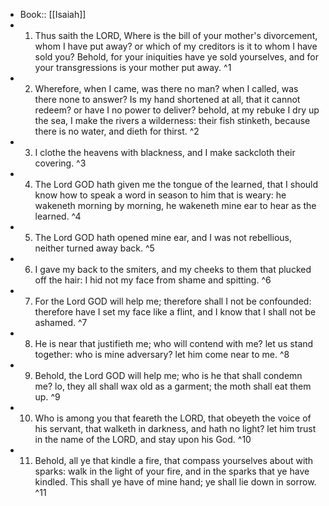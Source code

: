 - Book:: [[Isaiah]]
- 1. Thus saith the LORD, Where is the bill of your mother's divorcement, whom I have put away? or which of my creditors is it to whom I have sold you? Behold, for your iniquities have ye sold yourselves, and for your transgressions is your mother put away. ^1
- 2. Wherefore, when I came, was there no man? when I called, was there none to answer? Is my hand shortened at all, that it cannot redeem? or have I no power to deliver? behold, at my rebuke I dry up the sea, I make the rivers a wilderness: their fish stinketh, because there is no water, and dieth for thirst. ^2
- 3. I clothe the heavens with blackness, and I make sackcloth their covering. ^3
- 4. The Lord GOD hath given me the tongue of the learned, that I should know how to speak a word in season to him that is weary: he wakeneth morning by morning, he wakeneth mine ear to hear as the learned. ^4
- 5. The Lord GOD hath opened mine ear, and I was not rebellious, neither turned away back. ^5
- 6. I gave my back to the smiters, and my cheeks to them that plucked off the hair: I hid not my face from shame and spitting. ^6
- 7. For the Lord GOD will help me; therefore shall I not be confounded: therefore have I set my face like a flint, and I know that I shall not be ashamed. ^7
- 8. He is near that justifieth me; who will contend with me? let us stand together: who is mine adversary? let him come near to me. ^8
- 9. Behold, the Lord GOD will help me; who is he that shall condemn me? lo, they all shall wax old as a garment; the moth shall eat them up. ^9
- 10. Who is among you that feareth the LORD, that obeyeth the voice of his servant, that walketh in darkness, and hath no light? let him trust in the name of the LORD, and stay upon his God. ^10
- 11. Behold, all ye that kindle a fire, that compass yourselves about with sparks: walk in the light of your fire, and in the sparks that ye have kindled. This shall ye have of mine hand; ye shall lie down in sorrow. ^11
